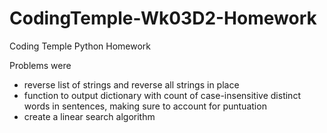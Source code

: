 # CodingTemple-Wk03D2-Homework
Coding Temple Python Homework

Problems were
- reverse list of strings and reverse all strings in place
- function to output dictionary with count of case-insensitive distinct words in sentences, making sure to account for puntuation
- create a linear search algorithm

